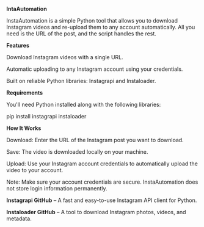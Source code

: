 **IntaAutomation**

InstaAutomation is a simple Python tool that allows you to download Instagram videos and re-upload them to any account automatically. All you need is the URL of the post, and the script handles the rest.

**Features**

Download Instagram videos with a single URL.

Automatic uploading to any Instagram account using your credentials.

Built on reliable Python libraries: Instagrapi and Instaloader.

**Requirements**

You'll need Python installed along with the following libraries:

pip install instagrapi instaloader

**How It Works**

Download: Enter the URL of the Instagram post you want to download.

Save: The video is downloaded locally on your machine.

Upload: Use your Instagram account credentials to automatically upload the video to your account.

Note: Make sure your account credentials are secure. InstaAutomation does not store login information permanently.

**Instagrapi GitHub**
– A fast and easy-to-use Instagram API client for Python.

**Instaloader GitHub**
– A tool to download Instagram photos, videos, and metadata.
